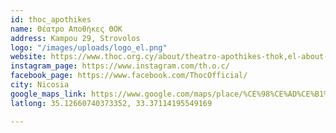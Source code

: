 ```yaml
---
id: thoc_apothikes
name: Θέατρο Αποθήκες ΘΟΚ
address: Kampou 29, Strovolos
logo: "/images/uploads/logo_el.png"
website: https://www.thoc.org.cy/about/theatro-apothikes-thok,el-about-02-02,el
instagram_page: https://www.instagram.com/th.o.c/
facebook_page: https://www.facebook.com/ThocOfficial/
city: Nicosia
google_maps_link: https://www.google.com/maps/place/%CE%98%CE%AD%CE%B1%CF%84%CF%81%CE%BF+%CE%91%CF%80%CE%BF%CE%B8%CE%AE%CE%BA%CE%B5%CF%82+%CE%98%CE%9F%CE%9A/@35.1263705,33.3689318,17z/data=!3m1!4b1!4m5!3m4!1s0x14de19a27615e4f3:0xc1322f05215a0553!8m2!3d35.126417!4d33.3711337
latlong: 35.12660740373352, 33.37114195549169

---
```

